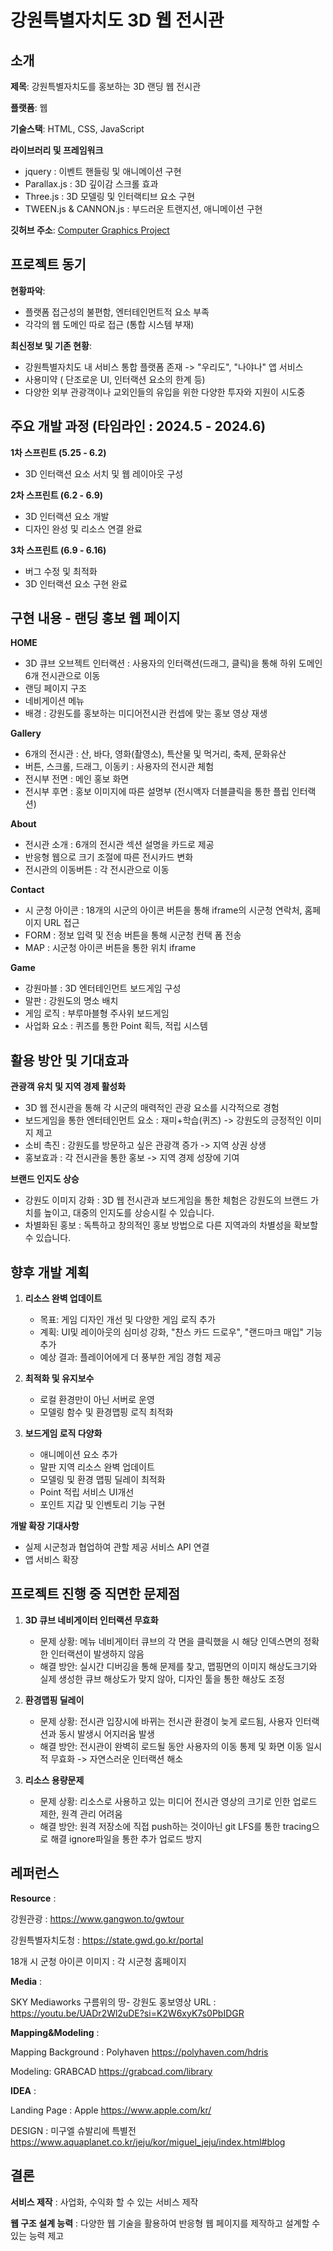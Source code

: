 # 강원특별자치도 3D 웹 전시관

## 소개

**제목**: 강원특별자치도를 홍보하는 3D 랜딩 웹 전시관

**플랫폼**: 웹

**기술스택**: HTML, CSS, JavaScript

**라이브러리 및 프레임워크**
  - jquery : 이벤트 핸들링 및 애니메이션 구현
  - Parallax.js : 3D 깊이감 스크롤 효과
  - Three.js : 3D 모델링 및 인터랙티브 요소 구현
  - TWEEN.js & CANNON.js : 부드러운 트랜지션, 애니메이션 구현

**깃허브 주소**: [Computer Graphics Project](https://github.com/Sean-Kim831/2024_Interation_Web_Project)

## 프로젝트 동기

**현황파악**: 
- 플랫폼 접근성의 불편함, 엔터테인먼트적 요소 부족
- 각각의 웹 도메인 따로 접근 (통합 시스템 부재)

**최신정보 및 기존 현황**:  
- 강원특별자치도 내 서비스 통합 플랫폼 존재 -> "우리도", "나야나" 앱 서비스
- 사용미약 ( 단조로운 UI, 인터랙션 요소의 한계 등)
- 다양한 외부 관광객이나 교외인들의 유입을 위한 다양한 투자와 지원이 시도중

## 주요 개발 과정 (타임라인 : 2024.5 - 2024.6)

**1차 스프린트 (5.25 - 6.2)**  
   - 3D 인터랙션 요소 서치 및 웹 레이아웃 구성

**2차 스프린트 (6.2 - 6.9)**  
   - 3D 인터랙션 요소 개발
   - 디자인 완성 및 리소스 연결 완료

**3차 스프린트 (6.9 - 6.16)**  
   - 버그 수정 및 최적화
   - 3D 인터랙션 요소 구현 완료

## 구현 내용 - 랜딩 홍보 웹 페이지

**HOME**  
   - 3D 큐브 오브젝트 인터랙션 : 사용자의 인터랙션(드래그, 클릭)을 통해 하위 도메인 6개 전시관으로 이동
   - 랜딩 페이지 구조
   - 네비게이션 메뉴
   - 배경 : 강원도를 홍보하는 미디어전시관 컨셉에 맞는 홍보 영상 재생

**Gallery**  
   - 6개의 전시관 : 산, 바다, 영화(촬영소), 특산물 및 먹거리, 축제, 문화유산
   - 버튼, 스크롤, 드래그, 이동키 : 사용자의 전시관 체험
   - 전시부 전면 : 메인 홍보 화면
   - 전시부 후면 : 홍보 이미지에 따른 설명부 (전시액자 더블클릭을 통한 플립 인터랙션)

**About**  
   - 전시관 소개 : 6개의 전시관 섹션 설명을 카드로 제공
   - 반응형 웹으로 크기 조절에 따른 전시카드 변화
   - 전시관의 이동버튼 : 각 전시관으로 이동

**Contact**  
   - 시 군청 아이콘 : 18개의 시군의 아이콘 버튼을 통해 iframe의 시군청 연락처, 홈페이지 URL 접근
   - FORM : 정보 입력 및 전송 버튼을 통해 시군청 컨택 폼 전송
   - MAP : 시군청 아이콘 버튼을 통한 위치 iframe

**Game**
   - 강원마블 : 3D 엔터테인먼트 보드게임 구성
   - 말판 : 강원도의 명소 배치
   - 게임 로직 : 부루마블형 주사위 보드게임
   - 사업화 요소 : 퀴즈를 통한 Point 획득, 적립 시스템

## 활용 방안 및 기대효과

**관광객 유치 및 지역 경제 활성화**  
   - 3D 웹 전시관을 통해 각 시군의 매력적인 관광 요소를 시각적으로 경험
   - 보드게임을 통한 엔터테인먼트 요소 : 재미+학습(퀴즈) -> 강원도의 긍정적인 이미지 제고
   - 소비 촉진 : 강원도를 방문하고 싶은 관광객 증가 -> 지역 상권 상생
   - 홍보효과 : 각 전시관을 통한 홍보 -> 지역 경제 성장에 기여

**브랜드 인지도 상승**  
   - 강원도 이미지 강화 : 3D 웹 전시관과 보드게임을 통한 체험은 강원도의 브랜드 가치를 높이고, 대중의 인지도를 상승시킬 수 있습니다.
   - 차별화된 홍보 : 독특하고 창의적인 홍보 방법으로 다른 지역과의 차별성을 확보할 수 있습니다.

## 향후 개발 계획

1. **리소스 완벽 업데이트**  
   - 목표: 게임 디자인 개선 및 다양한 게임 로직 추가
   - 계획: UI및 레이아웃의 심미성 강화, "찬스 카드 드로우", "랜드마크 매입" 기능 추가 
   - 예상 결과: 플레이어에게 더 풍부한 게임 경험 제공

2. **최적화 및 유지보수**  
   - 로컬 환경만이 아닌 서버로 운영
   - 모델링 함수 및 환경맵핑 로직 최적화

3. **보드게임 로직 다양화**  
   - 애니메이션 요소 추가
   - 말판 지역 리소스 완벽 업데이트
   - 모델링 및 환경 맵핑 딜레이 최적화
   - Point 적립 서비스 UI개선
   - 포인트 지갑 및 인벤토리 기능 구현

**개발 확장 기대사항**
   - 실제 시군청과 협업하여 관할 제공 서비스 API 연결
   - 앱 서비스 확장

## 프로젝트 진행 중 직면한 문제점

1. **3D 큐브 네비게이터 인터랙션 무효화**  
   - 문제 상황: 메뉴 네비게이터 큐브의 각 면을 클릭했을 시 해당 인덱스면의 정확한 인터랙션이 발생하지 않음
   - 해결 방안: 실시간 디버깅을 통해 문제를 찾고, 맵핑면의 이미지 해상도크기와 실제 생성한 큐브 해상도가 맞지 않아, 디자인 툴을 통한 해상도 조정

2. **환경맵핑 딜레이**  
   - 문제 상황: 전시관 입장시에 바뀌는 전시관 환경이 늦게 로드됨, 사용자 인터랙션과 동시 발생시 어지러움 발생
   - 해결 방안: 전시관이 완벽히 로드될 동안 사용자의 이동 통제 및 화면 이동 일시적 무효화 -> 자연스러운 인터랙션 해소

3. **리소스 용량문제**  
   - 문제 상황: 리소스로 사용하고 있는 미디어 전시관 영상의 크기로 인한 업로드 제한, 원격 관리 어려움
   - 해결 방안: 원격 저장소에 직접 push하는 것이아닌 git LFS를 통한 tracing으로 해결 ignore파일을 통한 추가 업로드 방지
  
## 레퍼런스

**Resource** :

강원관광 :
https://www.gangwon.to/gwtour

강원특별자치도청 :
https://state.gwd.go.kr/portal

18개 시 군청 아이콘 이미지 :
각 시군청 홈페이지

**Media** : 

SKY Mediaworks
구름위의 땅- 강원도 홍보영상
URL : https://youtu.be/UADr2Wl2uDE?si=K2W6xyK7s0PbIDGR

**Mapping&Modeling** :

Mapping Background : Polyhaven
https://polyhaven.com/hdris

Modeling: GRABCAD
https://grabcad.com/library

**IDEA** : 

Landing Page : Apple https://www.apple.com/kr/

DESIGN : 미구엘 슈발리에 특별전 https://www.aquaplanet.co.kr/jeju/kor/miguel_jeju/index.html#blog

## 결론
**서비스 제작** : 
사업화, 수익화 할 수 있는 서비스 제작

**웹 구조 설계 능력** : 
다양한 웹 기술을 활용하여 반응형 웹 페이지를 제작하고 설계할 수 있는 능력 제고
